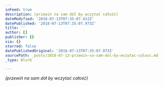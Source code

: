 ```yaml
---
inFeed: true
description: (przewiń na sam dół by wczytać całość)
dateModified: '2018-07-13T07:35:07.412Z'
datePublished: '2018-07-13T07:35:07.973Z'
title: ''
author: []
publisher: {}
via: {}
starred: false
datePublishedOriginal: '2018-07-13T07:35:07.973Z'
sourcePath: _posts/2018-07-13-przewin-na-sam-dol-by-wczytac-calosc.md
_type: Blurb

---
```

_(przewiń na sam dół by wczytać całość)_